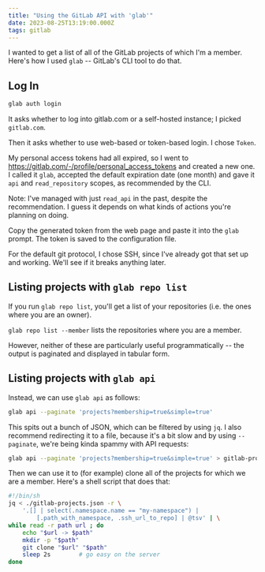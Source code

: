 ```yaml
---
title: "Using the GitLab API with 'glab'"
date: 2023-08-25T13:19:00.000Z
tags: gitlab
---
```


I wanted to get a list of all of the GitLab projects of which I'm a member. Here's how I used `glab` -- GitLab's CLI
tool to do that.

## Log In

```sh
glab auth login
```

It asks whether to log into gitlab.com or a self-hosted instance; I picked `gitlab.com`.

Then it asks whether to use web-based or token-based login. I chose `Token`.

My personal access tokens had all expired, so I went to https://gitlab.com/-/profile/personal_access_tokens and created
a new one. I called it `glab`, accepted the default expiration date (one month) and gave it `api` and `read_repository`
scopes, as recommended by the CLI.

Note: I've managed with just `read_api` in the past, despite the recommendation. I guess it depends on what kinds of
actions you're planning on doing.

Copy the generated token from the web page and paste it into the `glab` prompt. The token is saved to the configuration
file.

For the default git protocol, I chose SSH, since I've already got that set up and working. We'll see if it breaks
anything later.

## Listing projects with `glab repo list`

If you run `glab repo list`, you'll get a list of your repositories (i.e. the ones where you are an owner).

`glab repo list --member` lists the repositories where you are a member.

However, neither of these are particularly useful programmatically -- the output is paginated and displayed in tabular
form.

## Listing projects with `glab api`

Instead, we can use `glab api` as follows:

```sh
glab api --paginate 'projects?membership=true&simple=true'
```

This spits out a bunch of JSON, which can be filtered by using `jq`. I also recommend redirecting it to a file, because
it's a bit slow and by using `--paginate`, we're being kinda spammy with API requests:

```sh
glab api --paginate 'projects?membership=true&simple=true' > gitlab-projects.json
```

Then we can use it to (for example) clone all of the projects for which we are a member. Here's a shell script that does
that:

```sh
#!/bin/sh
jq < ./gitlab-projects.json -r \
    '.[] | select(.namespace.name == "my-namespace") |
        [.path_with_namespace, .ssh_url_to_repo] | @tsv' | \
while read -r path url ; do
    echo "$url -> $path"
    mkdir -p "$path"
    git clone "$url" "$path"
    sleep 2s        # go easy on the server
done
```
